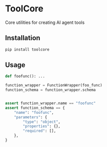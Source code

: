 # ToolCore

Core utilities for creating AI agent tools

## Installation

```sh
pip install toolcore
```

## Usage

```python
def foofunc(): ...

function_wrapper = FunctionWrapper(foo_func)
function_schema = function_wrapper.schema


assert function_wrapper.name == "foofunc"
assert function_schema == {
    "name": "foofunc",
    "parameters": {
        "type": "object",
        "properties": {},
        "required": [],
    },
}
```
